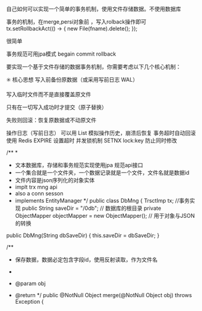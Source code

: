 




自己如何可以实现一个简单的事务机制，使用文件存储数据。不使用数据库


事务的机制，在merge,persi对象前 ，写入rolback操作即可
tx.setRollbackAct(() -> {
new File(fname).delete();
});

很简单

事务规范可用jpa模式
begain  commit  rollback


要实现一个基于文件存储的数据事务机制，你需要考虑以下几个核心机制：

✳️ 核心思想
写入前备份原数据（或采用写前日志 WAL）

写入临时文件而不是直接覆盖原文件

只有在一切写入成功时才提交（原子替换）

失败则回滚：恢复原数据或不动原文件


操作日志（写前日志）	可以用 List 模拟操作历史，崩溃后恢复
事务超时自动回滚	使用 Redis EXPIRE 设置超时
并发锁机制	SETNX lock:key 防止同时修改


/**
*
* 文本数据库，存储和事务规范实现使用jpa 规范api接口
* 一个集合就是一个文件夹，一个数据记录就是一个文件，文件名就是数据id
* 文件内容是json序列化的对象实体
* implt  trx mng api
* also a conn sesson
*   implements EntityManager
    */
    public class DbMng  {
    TrsctImp tx;  //事务实现
    public String saveDir = "/0db"; // 数据库的根目录
    private ObjectMapper objectMapper = new ObjectMapper(); // 用于对象与JSON的转换

public DbMng(String dbSaveDir) {
this.saveDir = dbSaveDir;
}

/**
* 保存数据，数据必定包含字段id，使用反射读取，作为文件名
*
* @param obj

* @return
  */
  public @NotNull Object merge(@NotNull Object obj) throws Exception {
